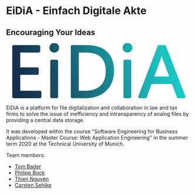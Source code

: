 
# EiDiA - Einfach Digitale Akte  
## Encouraging Your Ideas  
  

<div align="center">
  <img src="https://github.com/csehlke/EiDiA/blob/master/EiDiA_frontend/src/assets/logo.png">
</div>

EiDiA is a platform for file digitalization and collaboration in law and tax firms to solve the issue of inefficiency and intransparency of analog files by providing a central data storage.

It was developed within the course "Software Engineering for Business Applications - Master Course: Web Application Engineering" in the summer term 2020 at the Technical University of Munich.

Team members:

 - [Tom Bader](https://github.com/thetommes)
 - [Philipp Bock](https://github.com/bockph)
 - [Thien Nguyen](https://github.com/neihtfool)
 - [Carsten Sehlke](https://github.com/csehlke)

